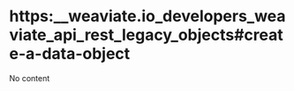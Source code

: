 # https:\_\_weaviate.io_developers_weaviate_api_rest_legacy_objects#create-a-data-object

No content
